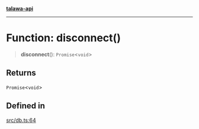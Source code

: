 [**talawa-api**](../../README.md)

***

# Function: disconnect()

> **disconnect**(): `Promise`\<`void`\>

## Returns

`Promise`\<`void`\>

## Defined in

[src/db.ts:64](https://github.com/Suyash878/talawa-api/blob/095e6964ce2a06c1c30d1acf81b6162203f1db91/src/db.ts#L64)
